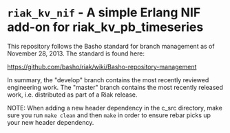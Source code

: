 # `riak_kv_nif` - A simple Erlang NIF add-on for riak_kv_pb_timeseries

This repository follows the Basho standard for branch management 
as of November 28, 2013.  The standard is found here:

https://github.com/basho/riak/wiki/Basho-repository-management

In summary, the "develop" branch contains the most recently reviewed
engineering work.  The "master" branch contains the most recently
released work, i.e. distributed as part of a Riak release.

NOTE: When adding a new header dependency in the c_src directory,
make sure you run `make clean` and then `make` in order to ensure
rebar picks up your new header dependency.
